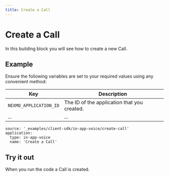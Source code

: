 ```yaml
---
title: Create a Call
---
```


# Create a Call

In this building block you will see how to create a new Call.

## Example

Ensure the following variables are set to your required values using any convenient method:

Key | Description
-- | --
`NEXMO_APPLICATION_ID` | The ID of the application that you created.
... | ...

```building_blocks
source: '_examples/client-sdk/in-app-voice/create-call'
application:
  type: in-app-voice
  name: 'Create a Call'
```

## Try it out

When you run the code a Call is created.